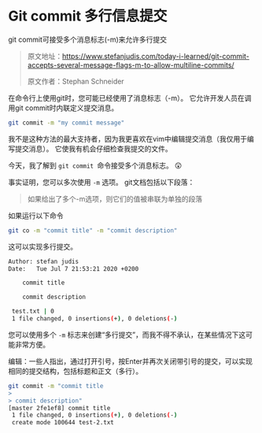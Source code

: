 # Git commit 多行信息提交

git commit可接受多个消息标志(-m)来允许多行提交

> 原文地址：https://www.stefanjudis.com/today-i-learned/git-commit-accepts-several-message-flags-m-to-allow-multiline-commits/
>
> 原文作者：Stephan Schneider

在命令行上使用git时，您可能已经使用了消息标志（-m）。 它允许开发人员在调用git commit时内联定义提交消息。

```bash
git commit -m "my commit message"
```

我不是这种方法的最大支持者，因为我更喜欢在vim中编辑提交消息（我仅用于编写提交消息）。 它使我有机会仔细检查我提交的文件。

今天，我了解到 `git commit `命令接受多个消息标志。 😲

事实证明，您可以多次使用 `-m` 选项。 git文档包括以下段落：

> 如果给出了多个-m选项，则它们的值被串联为单独的段落

如果运行以下命令

```bash
git co -m "commit title" -m "commit description"
```

这可以实现多行提交。

```bash
Author: stefan judis 
Date:   Tue Jul 7 21:53:21 2020 +0200

    commit title

    commit description

 test.txt | 0
 1 file changed, 0 insertions(+), 0 deletions(-)
```

您可以使用多个 `-m` 标志来创建“多行提交”，而我不得不承认，在某些情况下这可能非常方便。

编辑：一些人指出，通过打开引号，按Enter并再次关闭带引号的提交，可以实现相同的提交结构，包括标题和正文（多行）。

```bash
git commit -m "commit title
>
> commit description"
[master 2fe1ef8] commit title
 1 file changed, 0 insertions(+), 0 deletions(-)
 create mode 100644 test-2.txt
```


